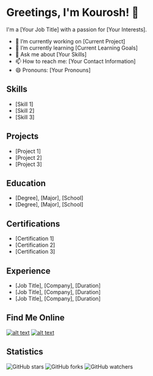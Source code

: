# Greetings, I'm Kourosh! 👋

I'm a [Your Job Title] with a passion for [Your Interests]. 

- 🔭 I’m currently working on [Current Project]
- 🌱 I’m currently learning [Current Learning Goals]
- 💬 Ask me about [Your Skills]
- 📫 How to reach me: [Your Contact Information]
- 😄 Pronouns: [Your Pronouns]

## Skills

- [Skill 1]
- [Skill 2]
- [Skill 3]

## Projects

- [Project 1]
- [Project 2]
- [Project 3]

## Education

- [Degree], [Major], [School]
- [Degree], [Major], [School]

## Certifications

- [Certification 1]
- [Certification 2]
- [Certification 3]

## Experience

- [Job Title], [Company], [Duration]
- [Job Title], [Company], [Duration]
- [Job Title], [Company], [Duration]

## Find Me Online

[![alt text](https://i.imgur.com/E3U3d6u.png "Your Website")](https://www.yourwebsite.com/)
[![alt text](https://i.imgur.com/QsXsBaW.png "LinkedIn")](https://www.linkedin.com/in/yourusername/)


## Statistics

![GitHub stars](https://img.shields.io/github/stars/yourusername/yourrepo?style=social)
![GitHub forks](https://img.shields.io/github/forks/yourusername/yourrepo?style=social)
![GitHub watchers](https://img.shields.io/github/watchers/yourusername/yourrepo?style=social)


